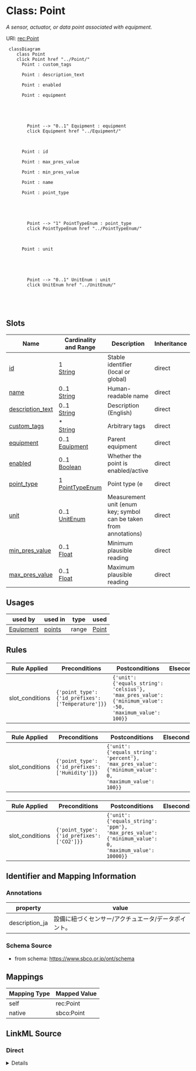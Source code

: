 

# Class: Point 


_A sensor, actuator, or data point associated with equipment._





URI: [rec:Point](https://w3id.org/rec/Point)





```mermaid
 classDiagram
    class Point
    click Point href "../Point/"
      Point : custom_tags
        
      Point : description_text
        
      Point : enabled
        
      Point : equipment
        
          
    
        
        
        Point --> "0..1" Equipment : equipment
        click Equipment href "../Equipment/"
    

        
      Point : id
        
      Point : max_pres_value
        
      Point : min_pres_value
        
      Point : name
        
      Point : point_type
        
          
    
        
        
        Point --> "1" PointTypeEnum : point_type
        click PointTypeEnum href "../PointTypeEnum/"
    

        
      Point : unit
        
          
    
        
        
        Point --> "0..1" UnitEnum : unit
        click UnitEnum href "../UnitEnum/"
    

        
      
```




<!-- no inheritance hierarchy -->


## Slots

| Name | Cardinality and Range | Description | Inheritance |
| ---  | --- | --- | --- |
| [id](id.md) | 1 <br/> [String](String.md) | Stable identifier (local or global) | direct |
| [name](name.md) | 0..1 <br/> [String](String.md) | Human-readable name | direct |
| [description_text](description_text.md) | 0..1 <br/> [String](String.md) | Description (English) | direct |
| [custom_tags](custom_tags.md) | * <br/> [String](String.md) | Arbitrary tags | direct |
| [equipment](equipment.md) | 0..1 <br/> [Equipment](Equipment.md) | Parent equipment | direct |
| [enabled](enabled.md) | 0..1 <br/> [Boolean](Boolean.md) | Whether the point is enabled/active | direct |
| [point_type](point_type.md) | 1 <br/> [PointTypeEnum](PointTypeEnum.md) | Point type (e | direct |
| [unit](unit.md) | 0..1 <br/> [UnitEnum](UnitEnum.md) | Measurement unit (enum key; symbol can be taken from annotations) | direct |
| [min_pres_value](min_pres_value.md) | 0..1 <br/> [Float](Float.md) | Minimum plausible reading | direct |
| [max_pres_value](max_pres_value.md) | 0..1 <br/> [Float](Float.md) | Maximum plausible reading | direct |





## Usages

| used by | used in | type | used |
| ---  | --- | --- | --- |
| [Equipment](Equipment.md) | [points](points.md) | range | [Point](Point.md) |




## Rules


### 

| Rule Applied | Preconditions | Postconditions | Elseconditions |
|--------------|---------------|----------------|----------------|
| slot_conditions |```{'point_type': {'id_prefixes': ['Temperature']}}``` |```{'unit': {'equals_string': 'celsius'}, 'max_pres_value': {'minimum_value': -50, 'maximum_value': 100}}``` | |



### 

| Rule Applied | Preconditions | Postconditions | Elseconditions |
|--------------|---------------|----------------|----------------|
| slot_conditions |```{'point_type': {'id_prefixes': ['Humidity']}}``` |```{'unit': {'equals_string': 'percent'}, 'max_pres_value': {'minimum_value': 0, 'maximum_value': 100}}``` | |



### 

| Rule Applied | Preconditions | Postconditions | Elseconditions |
|--------------|---------------|----------------|----------------|
| slot_conditions |```{'point_type': {'id_prefixes': ['CO2']}}``` |```{'unit': {'equals_string': 'ppm'}, 'max_pres_value': {'minimum_value': 0, 'maximum_value': 10000}}``` | |







## Identifier and Mapping Information




### Annotations

| property | value |
| --- | --- |
| description_ja | 設備に紐づくセンサー/アクチュエータ/データポイント。 |




### Schema Source


* from schema: https://www.sbco.or.jp/ont/schema




## Mappings

| Mapping Type | Mapped Value |
| ---  | ---  |
| self | rec:Point |
| native | sbco:Point |






## LinkML Source

<!-- TODO: investigate https://stackoverflow.com/questions/37606292/how-to-create-tabbed-code-blocks-in-mkdocs-or-sphinx -->

### Direct

<details>
```yaml
name: Point
annotations:
  description_ja:
    tag: description_ja
    value: 設備に紐づくセンサー/アクチュエータ/データポイント。
description: A sensor, actuator, or data point associated with equipment.
from_schema: https://www.sbco.or.jp/ont/schema
slots:
- id
- name
- description_text
- custom_tags
- equipment
- enabled
- point_type
- unit
- min_pres_value
- max_pres_value
class_uri: rec:Point
rules:
- preconditions:
    slot_conditions:
      point_type:
        name: point_type
        id_prefixes:
        - Temperature
  postconditions:
    slot_conditions:
      unit:
        name: unit
        equals_string: celsius
      max_pres_value:
        name: max_pres_value
        minimum_value: -50
        maximum_value: 100
  description: Temperature points should have reasonable range and Celsius unit
- preconditions:
    slot_conditions:
      point_type:
        name: point_type
        id_prefixes:
        - Humidity
  postconditions:
    slot_conditions:
      unit:
        name: unit
        equals_string: percent
      max_pres_value:
        name: max_pres_value
        minimum_value: 0
        maximum_value: 100
  description: Humidity points must be 0–100% range
- preconditions:
    slot_conditions:
      point_type:
        name: point_type
        id_prefixes:
        - CO2
  postconditions:
    slot_conditions:
      unit:
        name: unit
        equals_string: ppm
      max_pres_value:
        name: max_pres_value
        minimum_value: 0
        maximum_value: 10000
  description: CO2 points should have a reasonable ppm range

```
</details>

### Induced

<details>
```yaml
name: Point
annotations:
  description_ja:
    tag: description_ja
    value: 設備に紐づくセンサー/アクチュエータ/データポイント。
description: A sensor, actuator, or data point associated with equipment.
from_schema: https://www.sbco.or.jp/ont/schema
attributes:
  id:
    name: id
    description: Stable identifier (local or global)
    from_schema: https://www.sbco.or.jp/ont/schema
    rank: 1000
    identifier: true
    alias: id
    owner: Point
    domain_of:
    - Site
    - Building
    - Level
    - Space
    - Equipment
    - Point
    range: string
    required: true
  name:
    name: name
    description: Human-readable name
    from_schema: https://www.sbco.or.jp/ont/schema
    rank: 1000
    alias: name
    owner: Point
    domain_of:
    - Site
    - Building
    - Level
    - Space
    - Equipment
    - Point
    range: string
  description_text:
    name: description_text
    description: Description (English). For multilingual, see annotations on each
      object.
    from_schema: https://www.sbco.or.jp/ont/schema
    rank: 1000
    alias: description_text
    owner: Point
    domain_of:
    - Site
    - Building
    - Level
    - Space
    - Equipment
    - Point
    range: string
  custom_tags:
    name: custom_tags
    description: Arbitrary tags
    from_schema: https://www.sbco.or.jp/ont/schema
    rank: 1000
    alias: custom_tags
    owner: Point
    domain_of:
    - Site
    - Building
    - Level
    - Space
    - Equipment
    - Point
    range: string
    multivalued: true
  equipment:
    name: equipment
    description: Parent equipment
    from_schema: https://www.sbco.or.jp/ont/schema
    rank: 1000
    alias: equipment
    owner: Point
    domain_of:
    - Point
    range: Equipment
  enabled:
    name: enabled
    description: Whether the point is enabled/active
    from_schema: https://www.sbco.or.jp/ont/schema
    rank: 1000
    ifabsent: 'True'
    alias: enabled
    owner: Point
    domain_of:
    - Point
    range: boolean
  point_type:
    name: point_type
    description: Point type (e.g., Temperature, Humidity, CO2)
    from_schema: https://www.sbco.or.jp/ont/schema
    rank: 1000
    alias: point_type
    owner: Point
    domain_of:
    - Point
    range: PointTypeEnum
    required: true
  unit:
    name: unit
    description: Measurement unit (enum key; symbol can be taken from annotations)
    from_schema: https://www.sbco.or.jp/ont/schema
    rank: 1000
    alias: unit
    owner: Point
    domain_of:
    - Point
    range: UnitEnum
  min_pres_value:
    name: min_pres_value
    description: Minimum plausible reading
    from_schema: https://www.sbco.or.jp/ont/schema
    rank: 1000
    alias: min_pres_value
    owner: Point
    domain_of:
    - Point
    range: float
  max_pres_value:
    name: max_pres_value
    description: Maximum plausible reading
    from_schema: https://www.sbco.or.jp/ont/schema
    rank: 1000
    alias: max_pres_value
    owner: Point
    domain_of:
    - Point
    range: float
class_uri: rec:Point
rules:
- preconditions:
    slot_conditions:
      point_type:
        name: point_type
        id_prefixes:
        - Temperature
  postconditions:
    slot_conditions:
      unit:
        name: unit
        equals_string: celsius
      max_pres_value:
        name: max_pres_value
        minimum_value: -50
        maximum_value: 100
  description: Temperature points should have reasonable range and Celsius unit
- preconditions:
    slot_conditions:
      point_type:
        name: point_type
        id_prefixes:
        - Humidity
  postconditions:
    slot_conditions:
      unit:
        name: unit
        equals_string: percent
      max_pres_value:
        name: max_pres_value
        minimum_value: 0
        maximum_value: 100
  description: Humidity points must be 0–100% range
- preconditions:
    slot_conditions:
      point_type:
        name: point_type
        id_prefixes:
        - CO2
  postconditions:
    slot_conditions:
      unit:
        name: unit
        equals_string: ppm
      max_pres_value:
        name: max_pres_value
        minimum_value: 0
        maximum_value: 10000
  description: CO2 points should have a reasonable ppm range

```
</details>